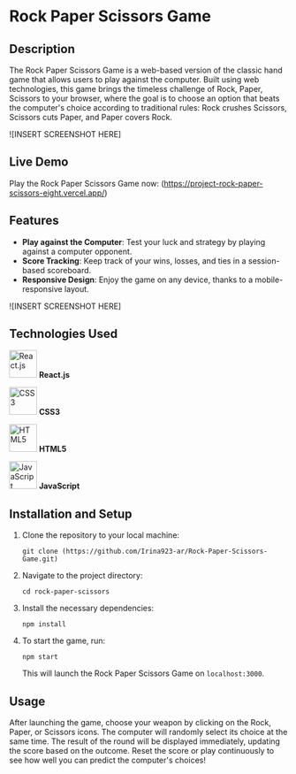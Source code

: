 # Rock Paper Scissors Game

## Description

The Rock Paper Scissors Game is a web-based version of the classic hand game that allows users to play against the computer. Built using web technologies, this game brings the timeless challenge of Rock, Paper, Scissors to your browser, where the goal is to choose an option that beats the computer's choice according to traditional rules: Rock crushes Scissors, Scissors cuts Paper, and Paper covers Rock.

![INSERT SCREENSHOT HERE]

## Live Demo

Play the Rock Paper Scissors Game now: (https://project-rock-paper-scissors-eight.vercel.app/)

## Features

- **Play against the Computer**: Test your luck and strategy by playing against a computer opponent.
- **Score Tracking**: Keep track of your wins, losses, and ties in a session-based scoreboard.
- **Responsive Design**: Enjoy the game on any device, thanks to a mobile-responsive layout.

![INSERT SCREENSHOT HERE]

## Technologies Used

<img src="https://reactjs.org/logo-og.png" width="50" alt="React.js"> **React.js**

<img src="https://upload.wikimedia.org/wikipedia/commons/d/d5/CSS3_logo_and_wordmark.svg" width="50" alt="CSS3"> **CSS3**

<img src="https://upload.wikimedia.org/wikipedia/commons/6/61/HTML5_logo_and_wordmark.svg" width="50" alt="HTML5"> **HTML5**

<img src="https://upload.wikimedia.org/wikipedia/commons/6/6a/JavaScript-logo.png" width="50" alt="JavaScript"> **JavaScript**

## Installation and Setup

1. Clone the repository to your local machine:
    ```
    git clone (https://github.com/Irina923-ar/Rock-Paper-Scissors-Game.git)
    ```
2. Navigate to the project directory:
    ```
    cd rock-paper-scissors
    ```
3. Install the necessary dependencies:
    ```
    npm install
    ```
4. To start the game, run:
    ```
    npm start
    ```
    This will launch the Rock Paper Scissors Game on `localhost:3000`.

## Usage

After launching the game, choose your weapon by clicking on the Rock, Paper, or Scissors icons. The computer will randomly select its choice at the same time. The result of the round will be displayed immediately, updating the score based on the outcome. Reset the score or play continuously to see how well you can predict the computer's choices!
